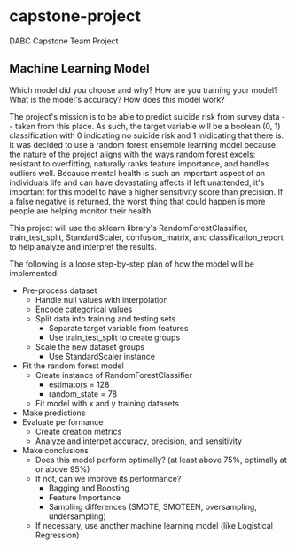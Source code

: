 # capstone-project
DABC Capstone Team Project

## Machine Learning Model
Which model did you choose and why?
How are you training your model?
What is the model's accuracy?
How does this model work?

The project's mission is to be able to predict suicide risk from survey data -- taken from this place. As such, the target variable will be a boolean (0, 1) classification with 0 indicating no suicide risk and 1 inidicating that there is. It was decided to use a random forest ensemble learning model because the nature of the project aligns with the ways random forest excels: resistant to overfitting, naturally ranks feature importance, and handles outliers well. 
Because mental health is such an important aspect of an individuals life and can have devastating affects if left unattended, it's important for this model to have a higher sensitivity score than precision. If a false negative is returned, the worst thing that could happen is more people are helping monitor their health.

This project will use the sklearn library's RandomForestClassifier, train_test_split, StandardScaler, confusion_matrix, and classification_report to help analyze and interpret the results.

The following is a loose step-by-step plan of how the model will be implemented:
* Pre-process dataset
    * Handle null values with interpolation
    * Encode categorical values
    * Split data into training and testing sets
        * Separate target variable from features
        * Use train_test_split to create groups
    * Scale the new dataset groups
        * Use StandardScaler instance
* Fit the random forest model
    * Create instance of RandomForestClassifier
        * estimators = 128
        * random_state = 78
    * Fit model with x and y training datasets
* Make predictions
* Evaluate performance
    * Create creation metrics
    * Analyze and interpet accuracy, precision, and sensitivity
* Make conclusions
    * Does this model perform optimally? (at least above 75%, optimally at or above 95%)
    * If not, can we improve its performance?
        * Bagging and Boosting
        * Feature Importance
        * Sampling differences (SMOTE, SMOTEEN, oversampling, undersampling)
    * If necessary, use another machine learning model (like Logistical Regression)